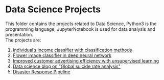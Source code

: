 # Data Science Projects

This folder contains the projects related to Data Science, Python3 is the programming language, JupyterNotebook is used for data analysis and presentation.  
The projects are:
1. [Individual’s income classifier	with classification methods](https://github.com/yueureka/DataScienceProjects/tree/master/FindingDonors)
2. [Flower image classifier in deep neural network ](https://github.com/yueureka/DataScienceProjects/tree/master/ImageClassifier)
3. [Improved customer advertising efficiency with unsupervised learning ](https://github.com/yueureka/DataScienceProjects/tree/master/UnsupervisedLearning)
4. [Data science blog on "Global suicide rate analysis"](https://github.com/yueureka/DataScienceProjects/tree/master/BlogPost)
5. [Disaster Response Pipeline](https://github.com/yueureka/DataScienceProjects/tree/master/DisasterResponsePipeline)
